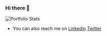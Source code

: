 ### Hi there 👋

<!--
**EmmaAntiri/EmmaAntiri** is a ✨ _special_ ✨ repository because its `README.md` (this file) appears on your GitHub profile.

Here are some ideas to get you started:

- 🔭 I’m currently working on ...
- 🌱 I’m currently learning ...
- 👯 I’m looking to collaborate on ...
- 🤔 I’m looking for help with ...
- 💬 Ask me about ...
- 📫 How to reach me: ...
- 😄 Pronouns: ...
- ⚡ Fun fact: ...
-->


![Portfolio Stats](https://github-readme-stats.vercel.app/api/top-langs/?username=EmmaAntiri)

- You can also reach me on [Linkedin](https://www.linkedin.com/in/eoantiri/) [Twitter](https://twitter.com/EmmaAntiri)
